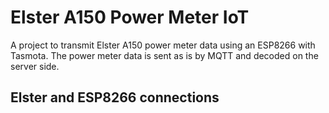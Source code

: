 # Elster A150 Power Meter IoT

A project to transmit Elster A150 power meter data using an ESP8266 with Tasmota. The power meter data is sent as is by MQTT and decoded on the server side.

## Elster and ESP8266 connections


